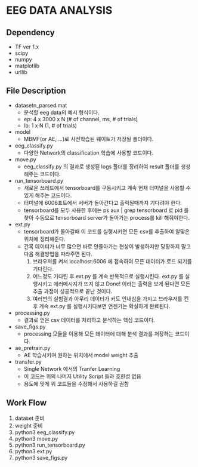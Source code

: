 # EEG DATA ANALYSIS

## Dependency
- TF ver 1.x
- scipy
- numpy
- matplotlib
- urllib

## File Description
- datasetn_parsed.mat
    - 분석할 eeg data의 예시 형식이다.
    - ep: 4 x 3000 x N (# of channel, ms, # of trials)
    - lb: 1 x N (1, # of trials)
- model
    - MBMF(or AE, ...)로 사전학습된 웨이트가 저장될 폴더이다.
- eeg_classify.py
    - 다양한 Network의 classification 학습에 사용할 코드이다.
- move.py
    - eeg_classify.py 의 결과로 생성된 logs 폴더를 정리하여 result 폴더를 생성해주는 코드이다.
- run_tensorboard.py
    - 새로운 쓰레드에서 tensorboard를 구동시키고 계속 현재 터미널을 사용할 수 있게 해주는 코드이다.
    - 터미널에 6006포트에서 서버가 돌아간다고 출력될때까지 기다려야 한다.
    - tensorboard를 모두 사용한 후에는 ps aux | grep tensorboard 로 pid 를 찾아 수동으로 tensorboard server가 돌아가는 process를 kill 해줘야한다.
- ext.py
    - tensorboard가 돌아갈때 이 코드를 실행시키면 모든 csv를 추출하여 알맞은 위치에 정리해준다.
    - 간혹 데이터가 너무 많으면 바로 안돌아가는 현상이 발생하지만 당황하지 말고 다음 해결방법을 따라주면 된다.
        1. 브라우저를 켜서 localhost:6006 에 접속하여 모든 데이터가 로드 되기를 기다린다.
        1. 어느정도 기다린 후 ext.py 를 계속 반복적으로 실행시킨다. ext.py 를 실행시키고 에러메시지가 뜨지 않고 Done! 이라는 출력을 보게 된다면 모든 추출 과정이 성공적으로 끝난 것이다.
        1. 여러번의 실험결과 아무리 데이터가 커도 인내심을 가지고 브라우저를 킨 후 계속 ext.py 를 실행시키다보면 언젠가는 확실하게 완료된다.
- processing.py
    - 결과로 얻은 csv 데이터를 처리하고 분석하는 핵심 코드이다.
- save_figs.py
    - processing 모듈을 이용해 모든 데이터에 대해 분석 결과를 저장하는 코드이다.
- ae_pretrain.py
    - AE 학습시키며 원하는 위치에서 model weight 추출
- transfer.py
    - Single Network 에서의 Tranfer Learning
    - 이 코드는 위의 나머지 Utility Script 들과 호환성 없음
    - 용도에 맞게 위 코드들을 수정해서 사용하길 권함

## Work Flow

1. dataset 준비
1. weight 준비
1. python3 eeg_classify.py
1. python3 move.py
1. python3 run_tensorboard.py
1. python3 ext.py
1. python3 save_figs.py